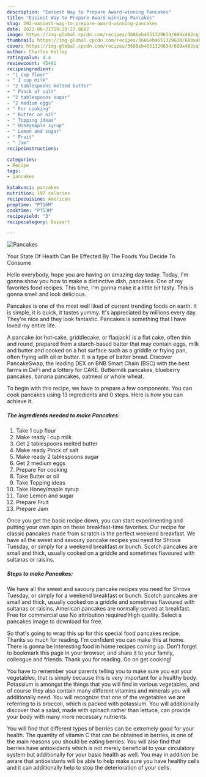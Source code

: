 ```yaml
---
description: "Easiest Way to Prepare Award-winning Pancakes"
title: "Easiest Way to Prepare Award-winning Pancakes"
slug: 202-easiest-way-to-prepare-award-winning-pancakes
date: 2022-06-21T19:29:27.860Z
image: https://img-global.cpcdn.com/recipes/3686eb4651329634/680x482cq70/pancakes-recipe-main-photo.jpg
thumbnail: https://img-global.cpcdn.com/recipes/3686eb4651329634/680x482cq70/pancakes-recipe-main-photo.jpg
cover: https://img-global.cpcdn.com/recipes/3686eb4651329634/680x482cq70/pancakes-recipe-main-photo.jpg
author: Charles Kelley
ratingvalue: 4.4
reviewcount: 45481
recipeingredient:
- "1 cup flour"
- " I cup milk"
- "2 tablespoons melted butter"
- " Pinck of salt"
- "2 tablespoons sugar"
- "2 medium eggs"
- " For cooking"
- " Butter or oil"
- " Topping ideas"
- " Honeymaple syrup"
- " Lemon and sugar"
- " Fruit"
- " Jam"
recipeinstructions:

categories:
- Recipe
tags:
- pancakes

katakunci: pancakes 
nutrition: 197 calories
recipecuisine: American
preptime: "PT16M"
cooktime: "PT53M"
recipeyield: "3"
recipecategory: Dessert

---
```



![Pancakes](https://img-global.cpcdn.com/recipes/3686eb4651329634/680x482cq70/pancakes-recipe-main-photo.jpg)

Your State Of Health Can Be Effected By The Foods You Decide To Consume

Hello everybody, hope you are having an amazing day today. Today, I'm gonna show you how to make a distinctive dish, pancakes. One of my favorites food recipes. This time, I'm gonna make it a little bit tasty. This is gonna smell and look delicious.

Pancakes is one of the most well liked of current trending foods on earth. It is simple, it is quick, it tastes yummy. It's appreciated by millions every day. They're nice and they look fantastic. Pancakes is something that I have loved my entire life.

A pancake (or hot-cake, griddlecake, or flapjack) is a flat cake, often thin and round, prepared from a starch-based batter that may contain eggs, milk and butter and cooked on a hot surface such as a griddle or frying pan, often frying with oil or butter. It is a type of batter bread. Discover PancakeSwap, the leading DEX on BNB Smart Chain (BSC) with the best farms in DeFi and a lottery for CAKE. Buttermilk pancakes, blueberry pancakes, banana pancakes, oatmeal or whole wheat.


To begin with this recipe, we have to prepare a few components. You can cook pancakes using 13 ingredients and 0 steps. Here is how you can achieve it.

<!--inarticleads1-->

##### The ingredients needed to make Pancakes:

1. Take 1 cup flour
1. Make ready  I cup milk
1. Get 2 tablespoons melted butter
1. Make ready  Pinck of salt
1. Make ready 2 tablespoons sugar
1. Get 2 medium eggs
1. Prepare  For cooking
1. Take  Butter or oil
1. Take  Topping ideas
1. Take  Honey/maple syrup
1. Take  Lemon and sugar
1. Prepare  Fruit
1. Prepare  Jam


Once you get the basic recipe down, you can start experimenting and putting your own spin on these breakfast-time favorites. Our recipe for classic pancakes made from scratch is the perfect weekend breakfast. We have all the sweet and savoury pancake recipes you need for Shrove Tuesday, or simply for a weekend breakfast or bunch. Scotch pancakes are small and thick, usually cooked on a griddle and sometimes flavoured with sultanas or raisins. 

<!--inarticleads2-->

##### Steps to make Pancakes:



We have all the sweet and savoury pancake recipes you need for Shrove Tuesday, or simply for a weekend breakfast or bunch. Scotch pancakes are small and thick, usually cooked on a griddle and sometimes flavoured with sultanas or raisins. American pancakes are normally served at breakfast. Free for commercial use No attribution required High quality. Select a pancakes image to download for free. 

So that's going to wrap this up for this special food pancakes recipe. Thanks so much for reading. I'm confident you can make this at home. There is gonna be interesting food in home recipes coming up. Don't forget to bookmark this page in your browser, and share it to your family, colleague and friends. Thank you for reading. Go on get cooking!

You have to remember your parents telling you to make sure you eat your vegetables, that is simply because this is very important for a healthy body. Potassium is amongst the things that you will find in various vegetables, and of course they also contain many different vitamins and minerals you will additionally need. You will recognize that one of the vegetables we are referring to is broccoli, which is packed with potassium. You will additionally discover that a salad, made with spinach rather than lettuce, can provide your body with many more necessary nutrients.

You will find that different types of berries can be extremely good for your health. The quantity of vitamin C that can be obtained in berries, is one of the main reasons you should be eating berries. You will also find that berries have antioxidants which is not merely beneficial to your circulatory system but additionally for your basic health as well. You may in addition be aware that antioxidants will be able to help make sure you have healthy cells and it can additionally help to stop the deterioration of your cells.
